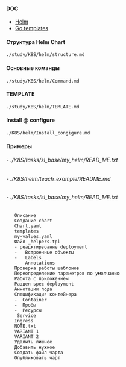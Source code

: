 #### DOC
* [Helm](https://helm.sh/)
* [Go templates](https://pkg.go.dev/text/template)
#### Структура Helm Chart 
```
./study/K8S/helm/structure.md
```                        
#### Основные команды
```
./study/K8S/helm/Command.md
```
#### TEMPLATE
```
./study/K8S/helm/TEMLATE.md
```
#### Install @ configure
```
./K8S/helm/Install_congigure.md
```
#### Примеры 
###### - ./K8S/tasks/sl_base/my_helm/READ_ME.txt
###### - ./K8S/helm/teach_example/README.md
###### ###############################################
###### - ./K8S/tasks/sl_base/my_helm/READ_ME.txt
```
   Описание
   Создание chart
   Chart.yaml
   templates
   my-values.yaml
   Файл _helpers.tpl
   - реадктирвоание deployment
   -   Встроенные объекты
   -   Labels
   -   Annotations
   Проверка работы шаблонов
   Переопределение параметров по умолчанию
   Работа с приложением
   Раздел spec deployment
   Аннотации пода
   Спецификация контейнера
   -  Container
   -  Пробы
   -  Ресурсы
    Service
   Ingress
   NOTE.txt
   VARIANT 1
   VARIANT 2
   Удалить лишнее
   Добавить нужное
   Создать файл чарта
   Опубликовать чарт
```
